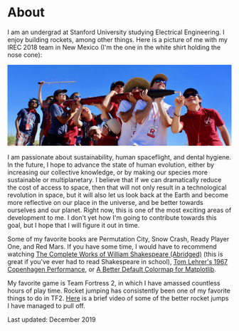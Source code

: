 About
=====

I am an undergrad at Stanford University studying Electrical Engineering. I enjoy building rockets, among other things. Here is a picture of me with my IREC 2018 team in New Mexico (I'm the one in the white shirt holding the nose cone):

![IREC 2018 Team Photo](IREC2018.jpg "IREC 2018 Team Photo")

I am passionate about sustainability, human spaceflight, and dental hygiene. In the future, I hope to advance the state of human evolution, either by increasing our collective knowledge, or by making our species more sustainable or multiplanetary. I believe that if we can dramatically reduce the cost of access to space, then that will not only result in a technological revolution in space, but it will also let us look back at the Earth and become more reflective on our place in the universe, and be better towards ourselves and our planet. Right now, this is one of the most exciting areas of development to me. I don't yet how I'm going to contribute towards this goal, but I hope that I will figure it out in time.

Some of my favorite books are Permutation City, Snow Crash, Ready Player One, and Red Mars. If you have some time, I would have to recommend watching [The Complete Works of William Shakespeare (Abridged)](https://youtu.be/yqmfrqAVeK0) (this is great if you've ever had to read Shakespeare in school), [Tom Lehrer's 1967 Copenhagen Performance](https://youtu.be/QHPmRJIoc2k), or [A Better Default Colormap for Matplotlib](https://youtu.be/xAoljeRJ3lU).

My favorite game is Team Fortress 2, in which I have amassed countless hours of play time. Rocket jumping has consistently been one of my favorite things to do in TF2. [Here](https://youtu.be/3hflXwY_bPo) is a brief video of some of the better rocket jumps I have managed to pull off.

Last updated: December 2019
